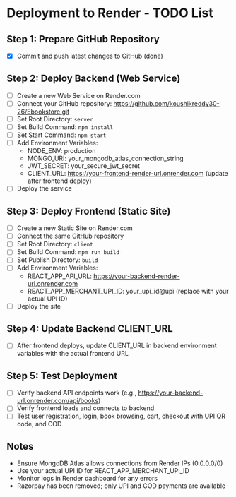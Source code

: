 # Deployment to Render - TODO List

## Step 1: Prepare GitHub Repository
- [x] Commit and push latest changes to GitHub (done)

## Step 2: Deploy Backend (Web Service)
- [ ] Create a new Web Service on Render.com
- [ ] Connect your GitHub repository: https://github.com/koushikreddy30-26/Ebookstore.git
- [ ] Set Root Directory: `server`
- [ ] Set Build Command: `npm install`
- [ ] Set Start Command: `npm start`
- [ ] Add Environment Variables:
  - NODE_ENV: production
  - MONGO_URI: your_mongodb_atlas_connection_string
  - JWT_SECRET: your_secure_jwt_secret
  - CLIENT_URL: https://your-frontend-render-url.onrender.com (update after frontend deploy)
- [ ] Deploy the service

## Step 3: Deploy Frontend (Static Site)
- [ ] Create a new Static Site on Render.com
- [ ] Connect the same GitHub repository
- [ ] Set Root Directory: `client`
- [ ] Set Build Command: `npm run build`
- [ ] Set Publish Directory: `build`
- [ ] Add Environment Variables:
  - REACT_APP_API_URL: https://your-backend-render-url.onrender.com
  - REACT_APP_MERCHANT_UPI_ID: your_upi_id@upi (replace with your actual UPI ID)
- [ ] Deploy the site

## Step 4: Update Backend CLIENT_URL
- [ ] After frontend deploys, update CLIENT_URL in backend environment variables with the actual frontend URL

## Step 5: Test Deployment
- [ ] Verify backend API endpoints work (e.g., https://your-backend-url.onrender.com/api/books)
- [ ] Verify frontend loads and connects to backend
- [ ] Test user registration, login, book browsing, cart, checkout with UPI QR code, and COD

## Notes
- Ensure MongoDB Atlas allows connections from Render IPs (0.0.0.0/0)
- Use your actual UPI ID for REACT_APP_MERCHANT_UPI_ID
- Monitor logs in Render dashboard for any errors
- Razorpay has been removed; only UPI and COD payments are available
